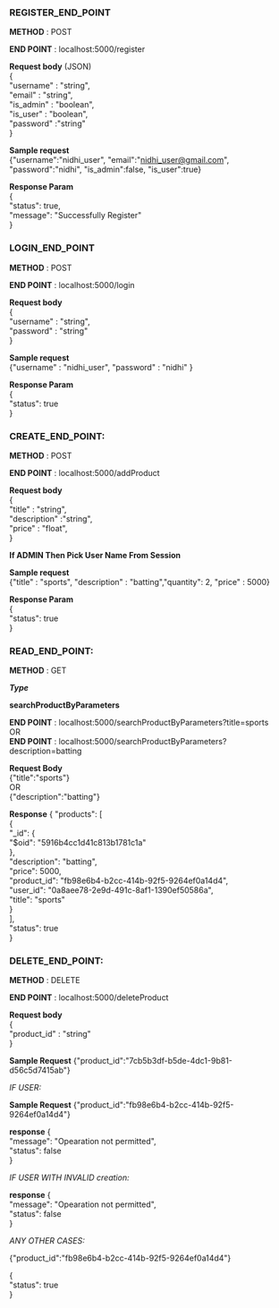 ### REGISTER_END_POINT <br />

**METHOD** : POST <br />

**END POINT** : localhost:5000/register <br />

**Request body** (JSON) <br />
{ <br />
  "username" : "string", <br />
  "email" : "string", <br />
  "is_admin" : "boolean", <br />
  "is_user" : "boolean", <br />
  "password" :"string" <br />
} <br />
 
**Sample request** <br />
{"username":"nidhi_user", "email":"nidhi_user@gmail.com", "password":"nidhi", "is_admin":false, "is_user":true}  <br />

**Response Param** <br />
{ <br />
  "status": true, <br />
  "message": "Successfully Register" <br />
} <br />

### LOGIN_END_POINT <br />

**METHOD** : POST <br />

**END POINT** : localhost:5000/login <br />

**Request body** <br />
{ <br />
  "username" : "string", <br />
  "password" : "string" <br />
} <br />

**Sample request** <br />
{"username" : "nidhi_user", "password" : "nidhi" } <br />


**Response Param** <br />
{ <br />
  "status": true <br />
} <br />


### CREATE_END_POINT:

**METHOD** : POST <br />

**END POINT** : localhost:5000/addProduct <br />

**Request body** <br />
{ <br />
  "title" : "string", <br />
  "description" :"string", <br />
  "price" : "float", <br />
} <br />


**If ADMIN Then Pick User Name From Session** <br />

**Sample request** <br />
{"title" : "sports", "description" : "batting","quantity": 2, "price" : 5000}  <br />

**Response Param** <br />
{ <br />
  "status": true <br />
} <br />


### READ_END_POINT: <br />

**METHOD** : GET <br />

***Type*** <br />
 
**searchProductByParameters** <br />

**END POINT** : localhost:5000/searchProductByParameters?title=sports <br />
OR <br />
**END POINT** : localhost:5000/searchProductByParameters?description=batting <br />

**Request Body**<br />
{"title":"sports"}  <br />
OR <br />
{"description":"batting"} <br />

**Response**
{
  "products": [ <br />
    { <br />
      "_id": { <br />
        "$oid": "5916b4cc1d41c813b1781c1a" <br />
      }, <br />
      "description": "batting", <br />
      "price": 5000, <br />
      "product_id": "fb98e6b4-b2cc-414b-92f5-9264ef0a14d4", <br />
      "user_id": "0a8aee78-2e9d-491c-8af1-1390ef50586a", <br />
      "title": "sports" <br />
    } <br />
  ], <br />
  "status": true <br />
} <br />



### DELETE_END_POINT: <br />

**METHOD** : DELETE <br />

**END POINT** : localhost:5000/deleteProduct <br />

**Request body** <br />
{ <br />
  "product_id" : "string" <br />
}  <br />

**Sample Request**
{"product_id":"7cb5b3df-b5de-4dc1-9b81-d56c5d7415ab"} <br />

*IF USER:* <br />

**Sample Request**
{"product_id":"fb98e6b4-b2cc-414b-92f5-9264ef0a14d4"} <br />

**response**
{ <br />
  "message": "Opearation not permitted", <br />
  "status": false <br />
} <br />

*IF USER WITH INVALID creation:* <br />

**response**
{ <br />
  "message": "Opearation not permitted", <br />
  "status": false <br />
} <br />

*ANY OTHER CASES:* <br />

{"product_id":"fb98e6b4-b2cc-414b-92f5-9264ef0a14d4"} <br />

{ <br />
  "status": true <br />
} <br />
